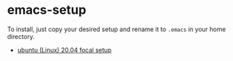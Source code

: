 # emacs-setup

To install, just copy your desired setup and rename it to `.emacs` in your home directory.

- [ubuntu (Linux) 20.04 focal setup](emacs-ubuntu_20.04_focal)
